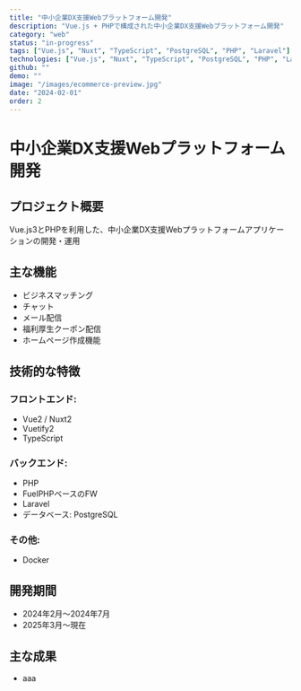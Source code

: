 ```yaml
---
title: "中小企業DX支援Webプラットフォーム開発"
description: "Vue.js + PHPで構成された中小企業DX支援Webプラットフォーム開発"
category: "web"
status: "in-progress"
tags: ["Vue.js", "Nuxt", "TypeScript", "PostgreSQL", "PHP", "Laravel"]
technologies: ["Vue.js", "Nuxt", "TypeScript", "PostgreSQL", "PHP", "Laravel", "FuelPHP"]
github: ""
demo: ""
image: "/images/ecommerce-preview.jpg"
date: "2024-02-01"
order: 2
---
```


# 中小企業DX支援Webプラットフォーム開発

## プロジェクト概要

Vue.js3とPHPを利用した、中小企業DX支援Webプラットフォームアプリケーションの開発・運用

## 主な機能

- ビジネスマッチング
- チャット
- メール配信
- 福利厚生クーポン配信
- ホームページ作成機能

## 技術的な特徴

### フロントエンド:
- Vue2 / Nuxt2
- Vuetify2
- TypeScript

### バックエンド:
- PHP
- FuelPHPベースのFW
- Laravel
- データベース: PostgreSQL
<!-- - 認証: Laravel Sanctum -->

### その他:
- Docker

## 開発期間

- 2024年2月〜2024年7月
- 2025年3月〜現在

## 主な成果

- aaa
